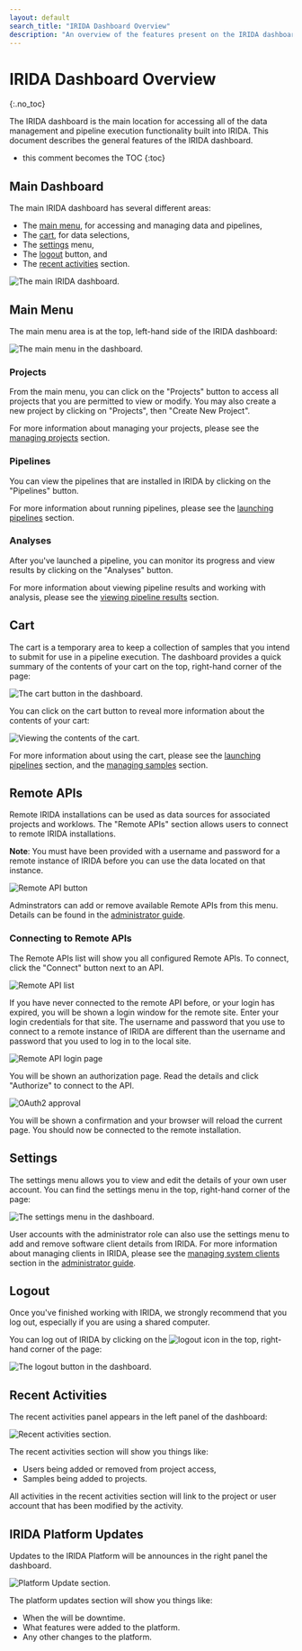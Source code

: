 ```yaml
---
layout: default
search_title: "IRIDA Dashboard Overview"
description: "An overview of the features present on the IRIDA dashboard."
---
```


IRIDA Dashboard Overview
========================
{:.no_toc}

The IRIDA dashboard is the main location for accessing all of the data management and pipeline execution functionality built into IRIDA. This document describes the general features of the IRIDA dashboard.

* this comment becomes the TOC
{:toc}

Main Dashboard
--------------

The main IRIDA dashboard has several different areas:

* The [main menu](#main-menu), for accessing and managing data and pipelines,
* The [cart](#cart), for data selections,
* The [settings](#settings) menu,
* The [logout](#logout) button, and
* The [recent activities](#recent-activities) section.

![The main IRIDA dashboard.](images/dashboard.png)

Main Menu
---------

The main menu area is at the top, left-hand side of the IRIDA dashboard:

![The main menu in the dashboard.](images/main-menu.png)

### Projects

From the main menu, you can click on the "Projects" button to access all projects that you are permitted to view or modify. You may also create a new project by clicking on "Projects", then "Create New Project".

For more information about managing your projects, please see the [managing projects](../project) section.

### Pipelines

You can view the pipelines that are installed in IRIDA by clicking on the "Pipelines" button.

For more information about running pipelines, please see the [launching pipelines](../pipelines) section.

### Analyses

After you've launched a pipeline, you can monitor its progress and view results by clicking on the "Analyses" button.

For more information about viewing pipeline results and working with analysis, please see the [viewing pipeline results](../pipelines/#viewing-pipeline-results) section.

Cart
----

The cart is a temporary area to keep a collection of samples that you intend to submit for use in a pipeline execution. The dashboard provides a quick summary of the contents of your cart on the top, right-hand corner of the page:

![The cart button in the dashboard.](images/cart.png)

You can click on the cart button to reveal more information about the contents of your cart:

![Viewing the contents of the cart.](images/cart-contents.png)

For more information about using the cart, please see the [launching pipelines](../pipelines) section, and the [managing samples](../samples) section.

Remote APIs
-----------
Remote IRIDA installations can be used as data sources for associated projects and worklows.  The "Remote APIs" section allows users to connect to remote IRIDA installations.  

**Note**: You must have been provided with a username and password for a remote instance of IRIDA before you can use the data located on that instance.

![Remote API button](images/remote-api-dash.png)

Adminstrators can add or remove available Remote APIs from this menu.  Details can be found in the [administrator guide](../../administrator/#managing-remote-apis).

### Connecting to Remote APIs

The Remote APIs list will show you all configured Remote APIs.  To connect, click the "Connect" button next to an API.

![Remote API list](images/api-list.png)

If you have never connected to the remote API before, or your login has expired, you will be shown a login window for the remote site.  Enter your login credentials for that site.  The username and password that you use to connect to a remote instance of IRIDA are different than the username and password that you used to log in to the local site.

![Remote API login page](images/remote-login.png)

You will be shown an authorization page.  Read the details and click "Authorize" to connect to the API.

![OAuth2 approval](images/oauth-approval.png)

You will be shown a confirmation and your browser will reload the current page.  You should now be connected to the remote installation.

Settings
--------

The settings menu allows you to view and edit the details of your own user account. You can find the settings menu in the top, right-hand corner of the page:

![The settings menu in the dashboard.](images/settings.png)

User accounts with the administrator role can also use the settings menu to add and remove software client details from IRIDA. For more information about managing clients in IRIDA, please see the [managing system clients](../../administrator/#managing-system-clients) section in the [administrator guide](../../administrator).

Logout
------

Once you've finished working with IRIDA, we strongly recommend that you log out, especially if you are using a shared computer.

You can log out of IRIDA by clicking on the <img src="images/logout-icon.png" alt="logout icon" class="inline"> in the top, right-hand corner of the page:

![The logout button in the dashboard.](images/logout.png)

Recent Activities
-----------------

The recent activities panel appears in the left panel of the dashboard:

![Recent activities section.](images/recent-activities.png)

The recent activities section will show you things like:

* Users being added or removed from project access,
* Samples being added to projects.

All activities in the recent activities section will link to the project or user account that has been modified by the activity.

IRIDA Platform Updates
----------------------

Updates to the IRIDA Platform will be announces in the right panel the dashboard.

![Platform Update section.](images/platform-updates.png)

The platform updates section will show you things like:

* When the will be downtime.
* What features were added to the platform.
* Any other changes to the platform.
